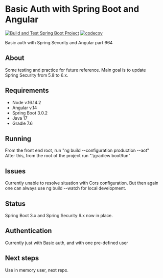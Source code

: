 # Basic Auth with Spring Boot and Angular
[![Build and Test Spring Boot Project](https://github.com/SJarno/basicauth/actions/workflows/main.yml/badge.svg)](https://github.com/SJarno/basicauth/actions/workflows/main.yml)
[![codecov](https://codecov.io/gh/SJarno/basicauth/branch/main/graph/badge.svg?token=BM3666OGFF)](https://codecov.io/gh/SJarno/basicauth)

Basic auth with Spring Security and Angular part 664

## About
Some testing and practice for future reference. Main goal is to update Spring Security from 5.8 to 6.x.

## Requirements
- Node v.16.14.2
- Angular v.14
- Spring Boot 3.0.2
- Java 17
- Gradle 7.6

## Running
From the front end root, run "ng build --configuration production --aot"
After this, from the root of the project run ".\gradlew bootRun"

## Issues
Currently unable to resolve situation with Cors configuration. But then again one can always use ng build --watch for local development.

## Status
Spring Boot 3.x and Spring Security 6.x now in place. 

## Authentication
Currently just with Basic auth, and with one pre-defined user

## Next steps
Use in memory user, next repo.
